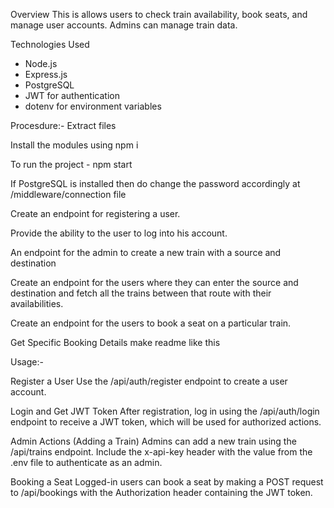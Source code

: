 
 Overview
This is allows users to check train availability, book seats, and manage user accounts. Admins can manage train data.

 Technologies Used
- Node.js
- Express.js
- PostgreSQL
- JWT for authentication
- dotenv for environment variables

Procesdure:-
Extract files

Install the modules using npm i

To run the project - npm start

If PostgreSQL is installed then do change the password accordingly at /middleware/connection file

Create an endpoint for registering a user.

Provide the ability to the user to log into his account.

An endpoint for the admin to create a new train with a source and destination

Create an endpoint for the users where they can enter the source and destination and fetch all the trains between that route with their availabilities.

Create an endpoint for the users to book a seat on a particular train.

Get Specific Booking Details make readme like this


Usage:-

Register a User
Use the /api/auth/register endpoint to create a user account.

Login and Get JWT Token
After registration, log in using the /api/auth/login endpoint to receive a JWT token, which will be used for authorized actions.

Admin Actions (Adding a Train)
Admins can add a new train using the /api/trains endpoint. Include the x-api-key header with the value from the .env file to authenticate as an admin.

Booking a Seat
Logged-in users can book a seat by making a POST request to /api/bookings with the Authorization header containing the JWT token.


